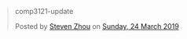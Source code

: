 <!DOCTYPE html>
<html>
<head>
<title>Page Title</title>
<style>
body {

}
</style>
</head>
<body>

<div id="fb-root"></div>
<script async defer crossorigin="anonymous" src="https://connect.facebook.net/en_GB/sdk.js#xfbml=1&version=v3.2&appId=2372253073004922&autoLogAppEvents=1"></script>

<div class="fb-post" data-href="https://www.facebook.com/564897400669317/posts/564903854002005" data-width="500" data-show-text="true"><blockquote cite="https://developers.facebook.com/steven.zhou.16100/posts/564903854002005" class="fb-xfbml-parse-ignore"><p>comp3121-update</p>Posted by <a href="https://www.facebook.com/steven.zhou.16100">Steven Zhou</a> on&nbsp;<a href="https://developers.facebook.com/steven.zhou.16100/posts/564903854002005">Sunday, 24 March 2019</a></blockquote></div>

</body>
</html>
